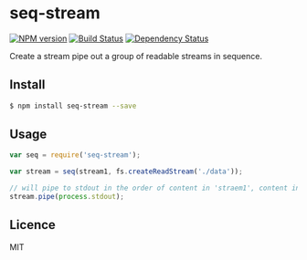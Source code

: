 # seq-stream
[![NPM version](https://badge.fury.io/js/seq-stream.svg)](http://badge.fury.io/js/seq-stream) [![Build Status](https://travis-ci.org/villadora/seq-stream.svg?branch=master)](https://travis-ci.org/villadora/seq-stream) [![Dependency Status](https://gemnasium.com/villadora/seq-stream.svg)](https://gemnasium.com/villadora/seq-stream)

Create a stream pipe out a group of readable streams in sequence.

## Install

```bash
$ npm install seq-stream --save
```

## Usage

```js
var seq = require('seq-stream');

var stream = seq(stream1, fs.createReadStream('./data'));

// will pipe to stdout in the order of content in 'straem1', content in './data'
stream.pipe(process.stdout);


```

## Licence

MIT

